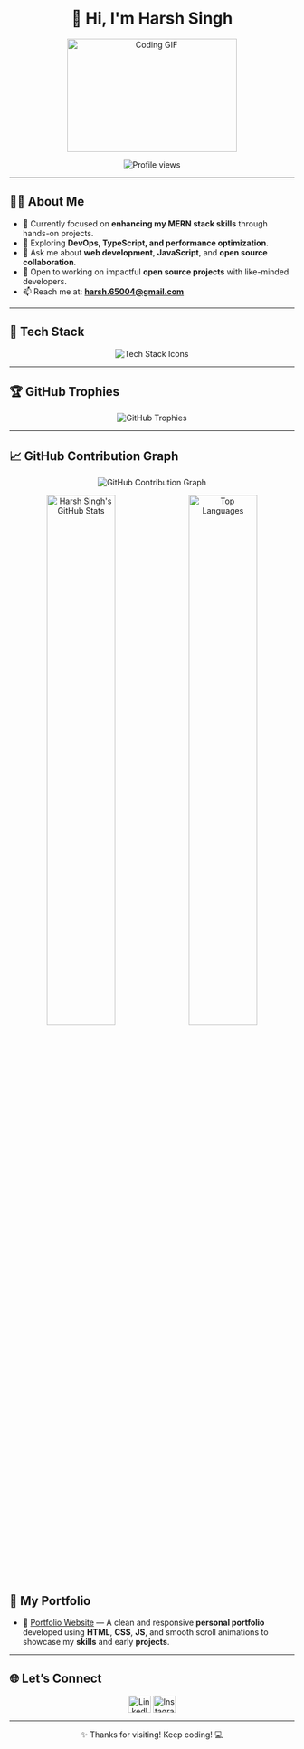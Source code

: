 <h1 align="center">👋 Hi, I'm Harsh Singh</h1>

<p align="center">
  <img width="300" height="200" src="https://private-user-images.githubusercontent.com/74038190/240825371-403af6cc-32fd-4026-8fb5-ae523bf899c3.gif" alt="Coding GIF">
</p>

<p align="center">
  <img src="https://komarev.com/ghpvc/?username=harsh-singh007&label=Profile%20Views&color=0e75b6&style=flat" alt="Profile views" />
</p>

---

## 👨‍💻 About Me
- 🔭 Currently focused on **enhancing my MERN stack skills** through hands-on projects.
- 🌱 Exploring **DevOps, TypeScript, and performance optimization**.
- 💬 Ask me about **web development**, **JavaScript**, and **open source collaboration**.
- 🤝 Open to working on impactful **open source projects** with like-minded developers.
- 📫 Reach me at: **[harsh.65004@gmail.com](mailto:harsh.65004@gmail.com)**

---

## 🧰 Tech Stack

<p align="center">
  <img src="https://skillicons.dev/icons?i=python,js,aws,react,nodejs,mongodb,html,css,git,github,linux" alt="Tech Stack Icons" />
</p>

---

## 🏆 GitHub Trophies
<p align="center">
  <img src="https://github-profile-trophy.vercel.app/?username=Harsh-Singh007&theme=radical&no-frame=true&margin-w=15&row=1" alt="GitHub Trophies" />
</p>

---

## 📈 GitHub Contribution Graph
<p align="center">
  <img src="https://github-readme-activity-graph.vercel.app/graph?username=Harsh-Singh007&theme=radical&area=true" alt="GitHub Contribution Graph" />

</p>






<p align="center">
  <img width="49%" src="https://github-readme-stats.vercel.app/api?username=Harsh-Singh007&show_icons=true&theme=radical" alt="Harsh Singh's GitHub Stats" />
    <img width="49%" src="https://github-readme-stats.vercel.app/api/top-langs/?username=Harsh-Singh007&layout=compact&theme=radical" alt="Top Languages" />
</p>

## 📌 My Portfolio
- 💼 [Portfolio Website](https://harshsinghrajput.netlify.app/) — A clean and responsive **personal portfolio** developed using **HTML**, **CSS**, **JS**, and smooth scroll animations to showcase my **skills** and early **projects**.

---

## 🌐 Let’s Connect
<p align="center">
  <a href="https://linkedin.com/in/harsh-singh-626449235" target="blank"><img align="center" src="https://raw.githubusercontent.com/rahuldkjain/github-profile-readme-generator/master/src/images/icons/Social/linked-in-alt.svg" alt="LinkedIn" height="30" width="40" /></a>
  <a href="https://instagram.com/h_a_r_s_h.rajput" target="blank"><img align="center" src="https://raw.githubusercontent.com/rahuldkjain/github-profile-readme-generator/master/src/images/icons/Social/instagram.svg" alt="Instagram" height="30" width="40" /></a>
</p>

---

<p align="center">✨ Thanks for visiting! Keep coding! 💻</p>
